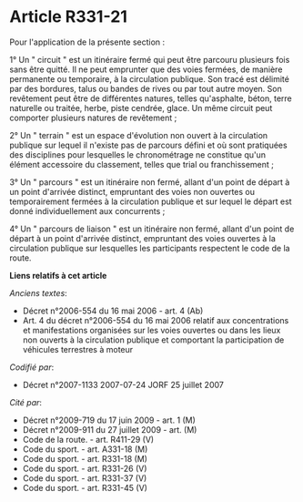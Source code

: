 # Article R331-21

Pour l'application de la présente section  :

1° Un " circuit " est un itinéraire fermé qui peut être parcouru plusieurs fois sans être quitté. Il ne peut emprunter que
des voies fermées, de manière permanente ou temporaire, à la circulation publique. Son tracé est délimité par des bordures,
talus ou bandes de rives ou par tout autre moyen. Son revêtement peut être de différentes natures, telles qu'asphalte, béton,
terre naturelle ou traitée, herbe, piste cendrée, glace. Un même circuit peut comporter plusieurs natures de revêtement ;

2° Un " terrain " est un espace d'évolution non ouvert à la circulation publique sur lequel il n'existe pas de parcours
défini et où sont pratiquées des disciplines pour lesquelles le chronométrage ne constitue qu'un élément accessoire du
classement, telles que trial ou franchissement ;

3° Un " parcours " est un itinéraire non fermé, allant d'un point de départ à un point d'arrivée distinct, empruntant des
voies non ouvertes ou temporairement fermées à la circulation publique et sur lequel le départ est donné individuellement aux
concurrents ;

4° Un " parcours de liaison " est un itinéraire non fermé, allant d'un point de départ à un point d'arrivée distinct,
empruntant des voies ouvertes à la circulation publique sur lesquelles les participants respectent le code de la route.

**Liens relatifs à cet article**

_Anciens textes_:

  - Décret n°2006-554 du 16 mai 2006 - art. 4 (Ab)
  - Art. 4 du décret n°2006-554 du 16 mai 2006 relatif aux concentrations et manifestations organisées sur les voies ouvertes ou dans les lieux non ouverts à la circulation publique et comportant la participation de véhicules terrestres à moteur

_Codifié par_:

  - Décret n°2007-1133 2007-07-24 JORF 25 juillet 2007

_Cité par_:

  - Décret n°2009-719 du 17 juin 2009 - art. 1 (M)
  - Décret n°2009-911 du 27 juillet 2009 - art. (M)
  - Code de la route. - art. R411-29 (V)
  - Code du sport. - art. A331-18 (M)
  - Code du sport. - art. R331-18 (M)
  - Code du sport. - art. R331-26 (V)
  - Code du sport. - art. R331-37 (V)
  - Code du sport. - art. R331-45 (V)
